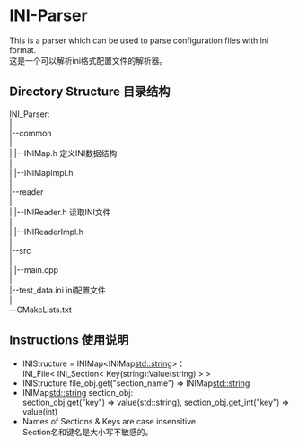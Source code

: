 # INI-Parser
This is a parser which can be used to parse configuration files with ini format.  
这是一个可以解析ini格式配置文件的解析器。  

## Directory Structure 目录结构
INI_Parser:  
 |  
 |--common  
 |   
 |  |--INIMap.h 定义INI数据结构    
 |    
 |  |--INIMapImpl.h  
 |  
 |--reader  
 |    
 |  |--INIReader.h  读取INI文件  
 |    
 |  |--INIReaderImpl.h  
 |  
 |--src  
 |    
 |  |--main.cpp  
 |  
 |--test_data.ini  ini配置文件  
 |  
  --CMakeLists.txt  

## Instructions 使用说明
- INIStructure = INIMap<INIMap<std::string>>：  
  INI_File< INI_Section< Key(string):Value(string) > >
- INIStructure file_obj.get("section_name") => INIMap<std::string>
- INIMap<std::string> section_obj:   
  section_obj.get("key") => value(std::string),  section_obj.get_int("key") => value(int)
- Names of Sections & Keys are case insensitive.   
  Section名和键名是大小写不敏感的。
